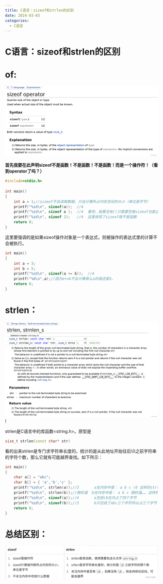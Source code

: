 ```yaml
---
title: C语言：sizeof和strlen的区别
date: 2024-03-03
categories:
  - C语言
---
```

# C语言：sizeof和strlen的区别

# of:

![img](https://raw.githubusercontent.com/QinMou000/pic/main/bc7fdcdda99407ac73c18eba32af6e73.png)

**首先我要在此声明sizeof不是函数！不是函数！不是函数！而是一个操作符！（看到operator了吗？）**

```cpp
#include<stdio.h>

int main()
{
	int a = 1;//sizeof不会读取数据，只会计算所占内存空间的大小（单位是字节）
	printf("%zd\n", sizeof(a));  //4  
	printf("%zd\n", sizeof a );  //4  看吧，就算没有()只需要空格sizeof也能正确被执行。
	printf("%zd\n", sizeof 1);   //4  这里体现了sizeof就不是函数
	return 0;
}
```

这里要强调的是如果sizeof操作对象是一个表达式，则被操作的表达式里的计算不会被执行。

```cpp
int main()
{
	int a = 3;
	int b = 5;
	printf("%zd\n", sizeof(a += b));  //4
	printf("%d\n",a);//因为a+=b不会计算那么a的值还是3。
	return 0;
}
```


# strlen：

![img](https://raw.githubusercontent.com/QinMou000/pic/main/9c034b7d87aff3479618ae4c46fb5104.png)!

strlen是C语言中的库函数<string.h>。原型是

```cpp
size_t strlen(const char* str)
```

看的出来strlen是专门求字符串长度的，统计的是从此地址开始往后\0之前字符串的字符个数，那么它就有可能越界查找。如下所示：

```cpp
int main()
{
	char a[] = "abc";
	char b[] = { 'a','b','c' };
	printf("%zd\n", strlen(a));//3       a在内存中是： a b c \0 这样的strlen读取了\0前面的字符个数
	printf("%zd\n", strlen(b));//随机值  b在内存中是： a b c 随机值…… 这样的，所以我们不知道后面什么地方会出现\0
	printf("%zd\n", sizeof(a));//4       a包括\0在内占了四个字节
	printf("%zd\n", sizeof(b));//3       b只包括了abc三个字符所以占三个字节
	return 0;
}
```

# 总结区别：

![img](https://raw.githubusercontent.com/QinMou000/pic/main/f6c5a110ed95ae102526f4794777907b.jpeg)